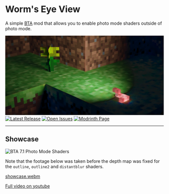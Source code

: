 # Worm's Eye View

A simple [BTA](https://www.minecraftforum.net/forums/mapping-and-modding-java-edition/minecraft-mods/3106066-better-than-adventure-for-beta-1-7-3-timely) mod that allows you to enable photo mode shaders outside of photo mode.

<img alt="Banner Image" src="./media/banner/Final8bit.png"/>
<a href="https://github.com/FrostBird347/Worms-Eye-View/releases"><img alt="Latest Release" src="https://img.shields.io/github/release/FrostBird347/Worms-Eye-View?label=Latest%20Release"/></a>
<a href="https://github.com/FrostBird347/Worms-Eye-View/issues"><img alt="Open Issues" src="https://img.shields.io/github/issues-raw/FrostBird347/Worms-Eye-View?label=Open%20Issues"/></a>
<a href="https://github.com/FrostBird347/Worms-Eye-View"><img alt="Modrinth Page" src="https://img.shields.io/badge/Modrinth%20Page-%20?logo=modrinth&color=%2316181c"/></a>

<hr>

## Showcase

<img alt="BTA 7.1 Photo Mode Shaders" src="./media/showcase/Shaders.webp"/>

Note that the footage below was taken before the depth map was fixed for the `outline`, `outline2` and `distantblur` shaders.

[showcase.webm](https://github.com/FrostBird347/Worms-Eye-View/assets/39435218/fe7fc76c-3370-4861-beef-f295a25b51d5)

[Full video on youtube](https://www.youtube.com/watch?v=72UN2aPCUYQ)
